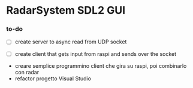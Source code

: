 # RadarSystem SDL2 GUI

### to-do
- [ ] create server to async read from UDP socket
- [ ] create client that gets input from raspi and sends over the socket



- creare semplice programmino client che gira su raspi, poi combinarlo con radar
- refactor progetto Visual Studio